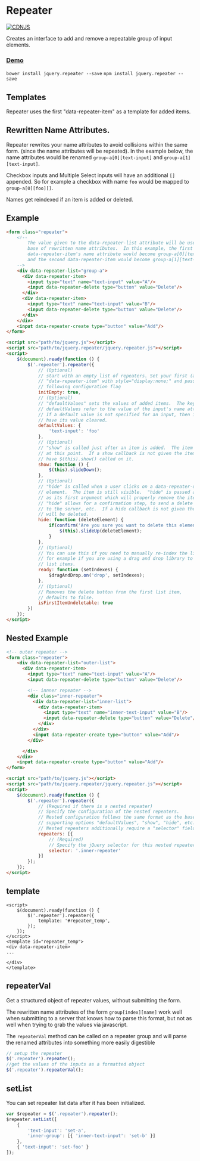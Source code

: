 # Repeater
[![CDNJS](https://img.shields.io/cdnjs/v/jquery.repeater.svg)](https://cdnjs.com/libraries/jquery.repeater)

Creates an interface to add and remove a repeatable group of input elements.

### [Demo](http://briandetering.net/repeater)

`bower install jquery.repeater --save`
`npm install jquery.repeater --save`

## Templates

Repeater uses the first "data-repeater-item" as a template for added items.

## Rewritten Name Attributes.

Repeater rewrites your name attributes to avoid collisions within the same form.
(since the name attributes will be repeated).  In the example below, the
name attributes would be renamed `group-a[0][text-input]` and `group-a[1][text-input]`.

Checkbox inputs and Multiple Select inputs will have an additional `[]` appended.  So for example a checkbox
with name `foo` would be mapped to `group-a[0][foo][]`.

Names get reindexed if an item is added or deleted.

## Example

```html
<form class="repeater">
    <!--
        The value given to the data-repeater-list attribute will be used as the
        base of rewritten name attributes.  In this example, the first
        data-repeater-item's name attribute would become group-a[0][text-input],
        and the second data-repeater-item would become group-a[1][text-input]
    -->
    <div data-repeater-list="group-a">
      <div data-repeater-item>
        <input type="text" name="text-input" value="A"/>
        <input data-repeater-delete type="button" value="Delete"/>
      </div>
      <div data-repeater-item>
        <input type="text" name="text-input" value="B"/>
        <input data-repeater-delete type="button" value="Delete"/>
      </div>
    </div>
    <input data-repeater-create type="button" value="Add"/>
</form>

<script src="path/to/jquery.js"></script>
<script src="path/to/jquery.repeater/jquery.repeater.js"></script>
<script>
    $(document).ready(function () {
        $('.repeater').repeater({
            // (Optional)
            // start with an empty list of repeaters. Set your first (and only)
            // "data-repeater-item" with style="display:none;" and pass the
            // following configuration flag
            initEmpty: true,
            // (Optional)
            // "defaultValues" sets the values of added items.  The keys of
            // defaultValues refer to the value of the input's name attribute.
            // If a default value is not specified for an input, then it will
            // have its value cleared.
            defaultValues: {
                'text-input': 'foo'
            },
            // (Optional)
            // "show" is called just after an item is added.  The item is hidden
            // at this point.  If a show callback is not given the item will
            // have $(this).show() called on it.
            show: function () {
                $(this).slideDown();
            },
            // (Optional)
            // "hide" is called when a user clicks on a data-repeater-delete
            // element.  The item is still visible.  "hide" is passed a function
            // as its first argument which will properly remove the item.
            // "hide" allows for a confirmation step, to send a delete request
            // to the server, etc.  If a hide callback is not given the item
            // will be deleted.
            hide: function (deleteElement) {
                if(confirm('Are you sure you want to delete this element?')) {
                    $(this).slideUp(deleteElement);
                }
            },
            // (Optional)
            // You can use this if you need to manually re-index the list
            // for example if you are using a drag and drop library to reorder
            // list items.
            ready: function (setIndexes) {
                $dragAndDrop.on('drop', setIndexes);
            },
            // (Optional)
            // Removes the delete button from the first list item,
            // defaults to false.
            isFirstItemUndeletable: true
        })
    });
</script>
```

## Nested Example

```html
<!-- outer repeater -->
<form class="repeater">
    <div data-repeater-list="outer-list">
      <div data-repeater-item>
        <input type="text" name="text-input" value="A"/>
        <input data-repeater-delete type="button" value="Delete"/>

        <!-- innner repeater -->
        <div class="inner-repeater">
          <div data-repeater-list="inner-list">
            <div data-repeater-item>
              <input type="text" name="inner-text-input" value="B"/>
              <input data-repeater-delete type="button" value="Delete"/>
            </div>
          </div>
          <input data-repeater-create type="button" value="Add"/>
        </div>

      </div>
    </div>
    <input data-repeater-create type="button" value="Add"/>
</form>

<script src="path/to/jquery.js"></script>
<script src="path/to/jquery.repeater/jquery.repeater.js"></script>
<script>
    $(document).ready(function () {
        $('.repeater').repeater({
            // (Required if there is a nested repeater)
            // Specify the configuration of the nested repeaters.
            // Nested configuration follows the same format as the base configuration,
            // supporting options "defaultValues", "show", "hide", etc.
            // Nested repeaters additionally require a "selector" field.
            repeaters: [{
                // (Required)
                // Specify the jQuery selector for this nested repeater
                selector: '.inner-repeater'
            }]
        });
    });
</script>
```

## template
```
<script>
    $(document).ready(function () {
        $('.repeater').repeater({
            template: '#repeater_temp',
        });
    });
</script>
<template id="repeater_temp">
<div data-repeater-item>
...

</div>
</template>
```


## repeaterVal

Get a structured object of repeater values, without submitting the form.

The rewritten name attributes of the form `group[index][name]` work well
when submitting to a server that knows how to parse this format, but not as well
when trying to grab the values via javascript.

The `repeaterVal` method can be called on a repeater group and will parse the
renamed attributes into something more easily digestible

```javascript
// setup the repeater
$('.repeater').repeater();
//get the values of the inputs as a formatted object
$('.repeater').repeaterVal();
```

## setList

You can set repeater list data after it has been initialized.

```javascript
var $repeater = $('.repeater').repeater();
$repeater.setList([
    {
        'text-input': 'set-a',
        'inner-group': [{ 'inner-text-input': 'set-b' }]
    },
    { 'text-input': 'set-foo' }
]);
```

